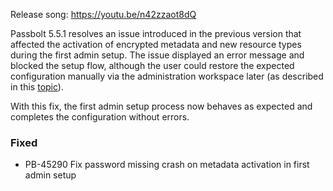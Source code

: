 Release song: https://youtu.be/n42zzaot8dQ

Passbolt 5.5.1 resolves an issue introduced in the previous version that affected the activation of encrypted metadata and new resource types during the first admin setup. The issue displayed an error message and blocked the setup flow, although the user could restore the expected configuration manually via the administration workspace later (as described in this [topic](https://community.passbolt.com/t/issue-with-new-installations-with-passbolt-extension-v5-5-0/13660)).

With this fix, the first admin setup process now behaves as expected and completes the configuration without errors.

### Fixed
- PB-45290 Fix password missing crash on metadata activation in first admin setup
